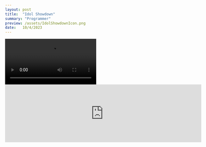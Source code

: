 ```yaml
---
layout: post
title:  "Idol Showdown"
summary: "Programmer"
preview: /assets/IdolShowdownIcon.png
date:   10/4/2023
---
```


<video src="https://github.com/Noah-Bunis/noah-bunis.github.io/assets/141171556/970a694e-1553-496a-a54d-3ffe55753e0e" controls="controls" style="max-width: 730px;">
</video>

<iframe src="https://store.steampowered.com/widget/1742020/" frameborder="0" width="646" height="190"></iframe>
